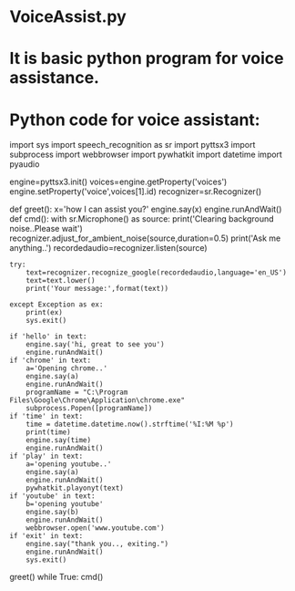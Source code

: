 # VoiceAssist.py
# It is basic python program for voice assistance.
# Python code for voice assistant:






import sys
import speech_recognition as sr
import pyttsx3
import subprocess
import webbrowser
import pywhatkit
import datetime
import pyaudio

engine=pyttsx3.init()
voices=engine.getProperty('voices')
engine.setProperty('voice',voices[1].id)
recognizer=sr.Recognizer()

def greet():
    x='how I can assist you?'
    engine.say(x)
    engine.runAndWait()  
def cmd():
    with sr.Microphone() as source:
        print('Clearing background noise..Please wait')
        recognizer.adjust_for_ambient_noise(source,duration=0.5)
        print('Ask me anything..')
        recordedaudio=recognizer.listen(source)

    try:
        text=recognizer.recognize_google(recordedaudio,language='en_US')
        text=text.lower()
        print('Your message:',format(text))

    except Exception as ex:
        print(ex)
        sys.exit()

    if 'hello' in text:
        engine.say('hi, great to see you')
        engine.runAndWait()
    if 'chrome' in text:
        a='Opening chrome..'
        engine.say(a)
        engine.runAndWait()
        programName = "C:\Program Files\Google\Chrome\Application\chrome.exe"
        subprocess.Popen([programName])
    if 'time' in text:
        time = datetime.datetime.now().strftime('%I:%M %p')
        print(time)
        engine.say(time)
        engine.runAndWait()
    if 'play' in text:
        a='opening youtube..'
        engine.say(a)
        engine.runAndWait()
        pywhatkit.playonyt(text)
    if 'youtube' in text:
        b='opening youtube'
        engine.say(b)
        engine.runAndWait()
        webbrowser.open('www.youtube.com')
    if 'exit' in text:
        engine.say("thank you.., exiting.")
        engine.runAndWait()
        sys.exit()

greet()
while True:
    cmd()
